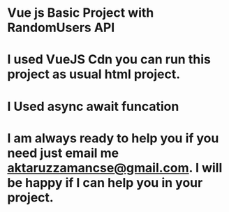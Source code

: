 # Vue js Basic Project with RandomUsers API

# I used VueJS Cdn you can run this project as usual html project.

# I Used async await funcation

# I am always ready to help you if you need just email me aktaruzzamancse@gmail.com. I will be happy if I can help you in your project.
